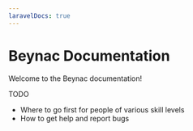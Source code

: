 ```yaml
---
laravelDocs: true
---
```


# Beynac Documentation

Welcome to the Beynac documentation!

TODO

- Where to go first for people of various skill levels
- How to get help and report bugs